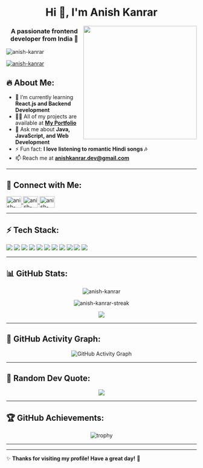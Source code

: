 <h1 align="center">Hi 👋, I'm Anish Kanrar</h1>

<img align="right" src="https://media.giphy.com/media/qgQUggAC3Pfv687qPC/giphy.gif" width="300"/>

<h3 align="center">A passionate frontend developer from India 🚀</h3>

<p align="left"> <img src="https://komarev.com/ghpvc/?username=anish-kanrar&label=Profile%20views&color=0e75b6&style=flat" alt="anish-kanrar" /> </p>

<p align="left"> 
  <a href="https://github.com/ryo-ma/github-profile-trophy">
    <img src="https://github-profile-trophy.vercel.app/?username=anish-kanrar&theme=onedark&row=1" alt="anish-kanrar" />
  </a> 
</p>

## 🔥 About Me:
- 🌱 I’m currently learning **React.js and Backend Development**
- 👨‍💻 All of my projects are available at **[My Portfolio](#)**
- 💬 Ask me about **Java, JavaScript, and Web Development**
- ⚡ Fun fact: **I love listening to romantic Hindi songs 🎶**
- 📫 Reach me at **anishkanrar.dev@gmail.com**  

---

## 📱 Connect with Me:
<p align="left">
  <a href="https://linkedin.com/in/anish-kanrar-1b716128a" target="blank">
    <img align="center" src="https://raw.githubusercontent.com/rahuldkjain/github-profile-readme-generator/master/src/images/icons/Social/linked-in-alt.svg" alt="anish-kanrar" height="30" width="40" />
  </a>
  <a href="https://www.facebook.com/profile.php?id=100085257558391" target="blank">
    <img align="center" src="https://raw.githubusercontent.com/rahuldkjain/github-profile-readme-generator/master/src/images/icons/Social/facebook.svg" alt="anish-kanrar" height="30" width="40" />
  </a>
  <a href="https://www.youtube.com/c/anishkanrar" target="blank">
    <img align="center" src="https://raw.githubusercontent.com/rahuldkjain/github-profile-readme-generator/master/src/images/icons/Social/youtube.svg" alt="anish-kanrar" height="30" width="40" />
  </a>
</p>

---

## ⚡ Tech Stack:
<p align="left">
  <img src="https://img.shields.io/badge/-Java-007396?style=flat-square&logo=java&logoColor=white" />
  <img src="https://img.shields.io/badge/-C++-00599C?style=flat-square&logo=c%2B%2B&logoColor=white" />
  <img src="https://img.shields.io/badge/-JavaScript-F7DF1E?style=flat-square&logo=javascript&logoColor=black" />
  <img src="https://img.shields.io/badge/-React.js-61DAFB?style=flat-square&logo=react&logoColor=black" />
  <img src="https://img.shields.io/badge/-Node.js-339933?style=flat-square&logo=node.js&logoColor=white" />
  <img src="https://img.shields.io/badge/-Express.js-000000?style=flat-square&logo=express&logoColor=white" />
  <img src="https://img.shields.io/badge/-Python-3776AB?style=flat-square&logo=python&logoColor=white" />
  <img src="https://img.shields.io/badge/-Git-F05032?style=flat-square&logo=git&logoColor=white" />
  <img src="https://img.shields.io/badge/-HTML-E34F26?style=flat-square&logo=html5&logoColor=white" />
  <img src="https://img.shields.io/badge/-CSS-1572B6?style=flat-square&logo=css3&logoColor=white" />
  <img src="https://img.shields.io/badge/-Bootstrap-7952B3?style=flat-square&logo=bootstrap&logoColor=white" />
</p>


---

## 📊 GitHub Stats:
<p align="center">
  <img src="https://github-readme-stats.vercel.app/api?username=anish-kanrar&show_icons=true&theme=react" alt="anish-kanrar" />
</p>

<p align="center">
  <img src="https://github-readme-streak-stats.herokuapp.com/?user=anish-kanrar&theme=radical" alt="anish-kanrar-streak" />
</p>

<p align="center">
  <img src="https://github-readme-stats.vercel.app/api/top-langs/?username=anish-kanrar&layout=compact&theme=tokyonight" />
</p>

---

## 🎯 GitHub Activity Graph:
<p align="center">
  <img src="https://github-readme-activity-graph.vercel.app/graph?username=anish-kanrar&theme=react-dark" alt="GitHub Activity Graph" />
</p>

---

## 🌟 Random Dev Quote:
<p align="center">
  <img src="https://quotes-github-readme.vercel.app/api?type=horizontal&theme=tokyonight" />
</p>

---

## 🏆 GitHub Achievements:
<p align="center">
  <img src="https://github-profile-trophy.vercel.app/?username=anish-kanrar&theme=matrix&no-bg=true&no-frame=true&column=4" alt="trophy" />
</p>

---



---

✨ **Thanks for visiting my profile! Have a great day!** 🚀
